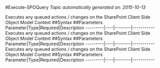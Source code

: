 #Execute-SPOQuery
*Topic automatically generated on: 2015-10-13*

Executes any queued actions / changes on the SharePoint Client Side Object Model Context
##Syntax
##Parameters
Parameter|Type|Required|Description
---------|----|--------|-----------
Executes any queued actions / changes on the SharePoint Client Side Object Model Context
##Syntax
##Parameters
Parameter|Type|Required|Description
---------|----|--------|-----------
Executes any queued actions / changes on the SharePoint Client Side Object Model Context
##Syntax
##Parameters
Parameter|Type|Required|Description
---------|----|--------|-----------
